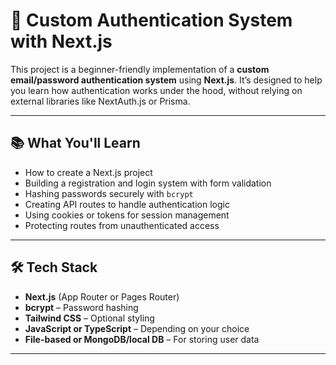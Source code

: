 # 🔐 Custom Authentication System with Next.js

This project is a beginner-friendly implementation of a **custom email/password authentication system** using **Next.js**. It’s designed to help you learn how authentication works under the hood, without relying on external libraries like NextAuth.js or Prisma.

---

## 📚 What You'll Learn

- How to create a Next.js project
- Building a registration and login system with form validation
- Hashing passwords securely with `bcrypt`
- Creating API routes to handle authentication logic
- Using cookies or tokens for session management
- Protecting routes from unauthenticated access

---

## 🛠️ Tech Stack

- **Next.js** (App Router or Pages Router)
- **bcrypt** – Password hashing
- **Tailwind CSS** – Optional styling
- **JavaScript or TypeScript** – Depending on your choice
- **File-based or MongoDB/local DB** – For storing user data

---
